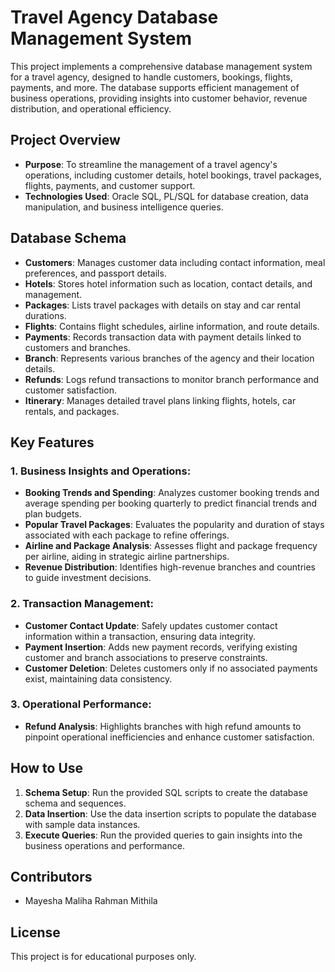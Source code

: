 # Travel Agency Database Management System

This project implements a comprehensive database management system for a travel agency, designed to handle customers, bookings, flights, payments, and more. The database supports efficient management of business operations, providing insights into customer behavior, revenue distribution, and operational efficiency.

## Project Overview

- **Purpose**: To streamline the management of a travel agency's operations, including customer details, hotel bookings, travel packages, flights, payments, and customer support.
- **Technologies Used**: Oracle SQL, PL/SQL for database creation, data manipulation, and business intelligence queries.

## Database Schema

- **Customers**: Manages customer data including contact information, meal preferences, and passport details.
- **Hotels**: Stores hotel information such as location, contact details, and management.
- **Packages**: Lists travel packages with details on stay and car rental durations.
- **Flights**: Contains flight schedules, airline information, and route details.
- **Payments**: Records transaction data with payment details linked to customers and branches.
- **Branch**: Represents various branches of the agency and their location details.
- **Refunds**: Logs refund transactions to monitor branch performance and customer satisfaction.
- **Itinerary**: Manages detailed travel plans linking flights, hotels, car rentals, and packages.

## Key Features

### **1. Business Insights and Operations:**
- **Booking Trends and Spending**: Analyzes customer booking trends and average spending per booking quarterly to predict financial trends and plan budgets.
- **Popular Travel Packages**: Evaluates the popularity and duration of stays associated with each package to refine offerings.
- **Airline and Package Analysis**: Assesses flight and package frequency per airline, aiding in strategic airline partnerships.
- **Revenue Distribution**: Identifies high-revenue branches and countries to guide investment decisions.

### **2. Transaction Management:**
- **Customer Contact Update**: Safely updates customer contact information within a transaction, ensuring data integrity.
- **Payment Insertion**: Adds new payment records, verifying existing customer and branch associations to preserve constraints.
- **Customer Deletion**: Deletes customers only if no associated payments exist, maintaining data consistency.

### **3. Operational Performance:**
- **Refund Analysis**: Highlights branches with high refund amounts to pinpoint operational inefficiencies and enhance customer satisfaction.

## How to Use

1. **Schema Setup**: Run the provided SQL scripts to create the database schema and sequences.
2. **Data Insertion**: Use the data insertion scripts to populate the database with sample data instances.
3. **Execute Queries**: Run the provided queries to gain insights into the business operations and performance.

## Contributors

- Mayesha Maliha Rahman Mithila

## License

This project is for educational purposes only.

